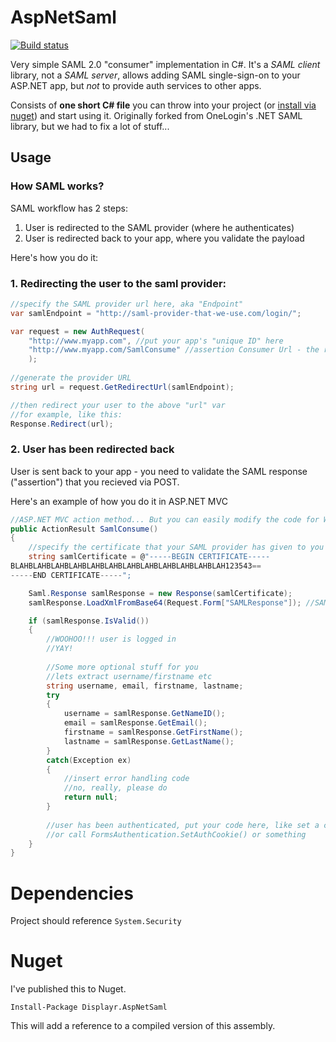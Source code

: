 # AspNetSaml

[![Build status](https://ci.appveyor.com/api/projects/status/j47v6dygoqpwknay?svg=true)](https://ci.appveyor.com/project/NumbersInternational/aspnetsaml)

Very simple SAML 2.0 "consumer" implementation in C#. It's a *SAML client* library, not a *SAML server*, allows adding SAML single-sign-on to your ASP.NET app, but *not* to provide auth services to other apps.

Consists of **one short C# file** you can throw into your project (or [install via nuget](#new-nuget)) and start using it. Originally forked from OneLogin's .NET SAML library, but we had to fix a lot of stuff...

## Usage

### How SAML works?

SAML workflow has 2 steps:

1. User is redirected to the SAML provider (where he authenticates)
1. User is redirected back to your app, where you validate the payload

Here's how you do it:

### 1. Redirecting the user to the saml provider:

```c#
//specify the SAML provider url here, aka "Endpoint"
var samlEndpoint = "http://saml-provider-that-we-use.com/login/";

var request = new AuthRequest(
	"http://www.myapp.com", //put your app's "unique ID" here
	"http://www.myapp.com/SamlConsume" //assertion Consumer Url - the redirect URL where the provider will send authenticated users
	);
	
//generate the provider URL
string url = request.GetRedirectUrl(samlEndpoint);

//then redirect your user to the above "url" var
//for example, like this:
Response.Redirect(url);
```

### 2. User has been redirected back

User is sent back to your app - you need to validate the SAML response ("assertion") that you recieved via POST.

Here's an example of how you do it in ASP.NET MVC

```c#
//ASP.NET MVC action method... But you can easily modify the code for Web-forms etc.
public ActionResult SamlConsume()
{
	//specify the certificate that your SAML provider has given to you
	string samlCertificate = @"-----BEGIN CERTIFICATE-----
BLAHBLAHBLAHBLAHBLAHBLAHBLAHBLAHBLAHBLAHBLAHBLAH123543==
-----END CERTIFICATE-----";

	Saml.Response samlResponse = new Response(samlCertificate);
	samlResponse.LoadXmlFromBase64(Request.Form["SAMLResponse"]); //SAML providers usually POST the data into this var

	if (samlResponse.IsValid())
	{
		//WOOHOO!!! user is logged in
		//YAY!
		
		//Some more optional stuff for you
		//lets extract username/firstname etc
		string username, email, firstname, lastname;
		try
		{
			username = samlResponse.GetNameID();
			email = samlResponse.GetEmail();
			firstname = samlResponse.GetFirstName();
			lastname = samlResponse.GetLastName();
		}
		catch(Exception ex)
		{
			//insert error handling code
			//no, really, please do
			return null;
		}
		
		//user has been authenticated, put your code here, like set a cookie or something...
		//or call FormsAuthentication.SetAuthCookie() or something
	}
}
```

# Dependencies

Project should reference `System.Security`

# Nuget

I've published this to Nuget.

`Install-Package Displayr.AspNetSaml`

This will add a reference to a compiled version of this assembly.
